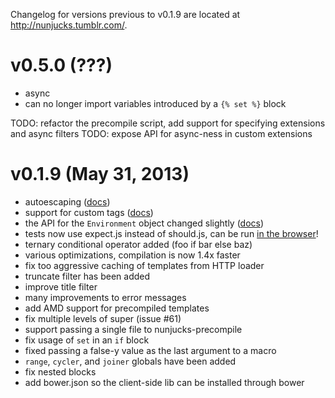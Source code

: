 Changelog for versions previous to v0.1.9 are located at http://nunjucks.tumblr.com/.

# v0.5.0 (???)

* async
* can no longer import variables introduced by a `{% set %}` block

TODO: refactor the precompile script, add support for specifying extensions and async filters
TODO: expose API for async-ness in custom extensions

# v0.1.9 (May 31, 2013)

* autoescaping ([docs](http://nunjucks.jlongster.com/api#Autoescaping))
* support for custom tags ([docs](http://nunjucks.jlongster.com/api#Custom-Tags-%2526-Extensions))
* the API for the `Environment` object changed slightly ([docs](http://nunjucks.jlongster.com/api#new-Environment%28%255Bloaders%255D%252C-%255Boptions%255D%29))
* tests now use expect.js instead of should.js, can be run [in the browser](http://jlongster.github.io/nunjucks/tests/browser/)!
* ternary conditional operator added (foo if bar else baz)
* various optimizations, compilation is now 1.4x faster
* fix too aggressive caching of templates from HTTP loader
* truncate filter has been added
* improve title filter
* many improvements to error messages
* add AMD support for precompiled templates
* fix multiple levels of super (issue #61)
* support passing a single file to nunjucks-precompile
* fix usage of `set` in an `if` block
* fixed passing a false-y value as the last argument to a macro
* `range`, `cycler`, and `joiner` globals have been added
* fix nested blocks
* add bower.json so the client-side lib can be installed through bower
